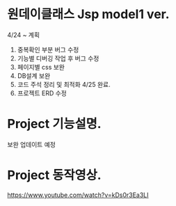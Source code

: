 # 원데이클래스 Jsp model1 ver.
4/24 ~ 계획
1. 중복확인 부분 버그 수정
2. 기능별 디버깅 작업 후 버그 수정
3. 페이지별 css 보완
4. DB설계 보완
5. 코드 주석 정리 및 최적화 4/25 완료.
6. 프로젝트 ERD 수정

# Project 기능설명.
보완 업데이트 예정

# Project 동작영상.
https://www.youtube.com/watch?v=kDs0r3Ea3LI
